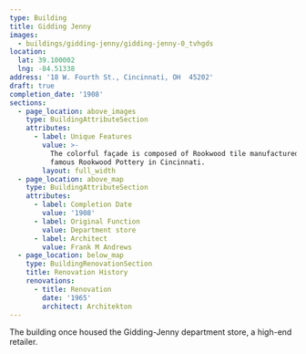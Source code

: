 ```yaml
---
type: Building
title: Gidding Jenny
images:
  - buildings/gidding-jenny/gidding-jenny-0_tvhgds
location:
  lat: 39.100002
  lng: -84.51338
address: '18 W. Fourth St., Cincinnati, OH  45202'
draft: true
completion_date: '1908'
sections:
  - page_location: above_images
    type: BuildingAttributeSection
    attributes:
      - label: Unique Features
        value: >-
          The colorful façade is composed of Rookwood tile manufactured at the
          famous Rookwood Pottery in Cincinnati.
        layout: full_width
  - page_location: above_map
    type: BuildingAttributeSection
    attributes:
      - label: Completion Date
        value: '1908'
      - label: Original Function
        value: Department store
      - label: Architect
        value: Frank M Andrews
  - page_location: below_map
    type: BuildingRenovationSection
    title: Renovation History
    renovations:
      - title: Renovation
        date: '1965'
        architect: Architekton
---
```


The building once housed the Gidding-Jenny department store, a high-end retailer.
